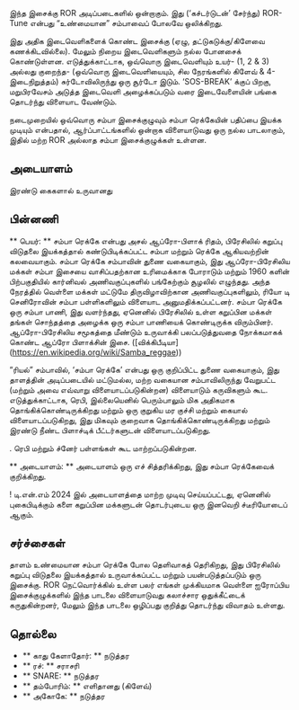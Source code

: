 இந்த இசைக்கு ROR அடிப்படைகளில் ஒன்றாகும். இது (‘கச்டர்டுடன்’ சேர்ந்து) ROR-Tune
என்பது “உண்மையான” சம்பாவைப் போலவே ஒலிக்கிறது.

இது அதிக இடைவெளிகளைக் கொண்ட இசைக்கு (ஏழு, தட்டுகடுக்கு/கிளேவை கணக்கிடவில்லை).
மேலும் நிறைய இடைவெளிகளும் நல்ல போனசைக் கொண்டுள்ளன. எடுத்துக்காட்டாக, ஒவ்வொரு
இடைவெளியும் உயர்- (1, 2 & 3) அல்லது குறைந்த- (ஒவ்வொரு இடைவெளியையும், சில
நேரங்களில் கிளேவ் & 4-இடைநிறுத்தம்) சுர்டோவிலிருந்து ஒரு சூர்டோ இடும்.
‘SOS-BREAK’ க்குப் பிறகு, மறுபிரவேசம் அடுத்த இடைவெளி அழைக்கப்படும் வரை
இடைவேளையின் பங்கை தொடர்ந்து விளையாட வேண்டும்.

நடைமுறையில் ஒவ்வொரு சம்பா இசைக்குழுவும் சம்பா ரெக்கேயின் பதிப்பை இயக்க முடியும்
என்பதால், ஆர்ப்பாட்டங்களில் ஒன்றாக விளையாடுவது ஒரு நல்ல பாடலாகும், இதில் மற்ற
ROR அல்லாத சம்பா இசைக்குழுக்கள் உள்ளன.

## அடையாளம்

இரண்டு கைகளால் உருவானது

## பின்னணி

** பெயர்: ** சம்பா ரெக்கே என்பது அசல் ஆப்ரோ-பிளாக் ரிதம், பிரேசிலில் கறுப்பு
விடுதலை இயக்கத்தால் கண்டுபிடிக்கப்பட்ட சம்பா மற்றும் ரெக்கே ஆகியவற்றின்
கலவையாகும். சம்பா ரெக்கே சம்பாவின் துணை வகையாகும், இது ஆப்ரோ-பிரேசிலிய மக்கள்
சம்பா இசையை வாசிப்பதற்கான உரிமைக்காக போராடும் மற்றும் 1960 களின் பிற்பகுதியில்
கார்னிவல் அணிவகுப்புகளில் பங்கேற்கும் சூழலில் எழுந்தது. அந்த நேரத்தில் வெள்ளை
மக்கள் மட்டுமே திருவிழாவிற்கான அணிவகுப்புகளிலும், ரியோ டி செனிரோவின் சம்பா
பள்ளிகளிலும் விளையாட அனுமதிக்கப்பட்டனர். சம்பா ரெக்கே ஒரு சம்பா பாணி, இது
வளர்ந்தது, ஏனெனில் பிரேசிலில் உள்ள கறுப்பின மக்கள் தங்கள் சொந்தத்தை அழைக்க ஒரு
சம்பா பாணியைக் கொண்டிருக்க விரும்பினர். ஆப்ரோ-பிரேசிலிய சமூகத்தை மீண்டும்
உருவாக்கி பலப்படுத்துவதை நோக்கமாகக் கொண்ட ஆப்ரோ பிளாக்சின் இசை. ([விக்கிபீடியா]
(https://en.wikipedia.org/wiki/Samba_reggae))

“ரியல்” சம்பாவில், ‘சம்பா ரெக்கே’ என்பது ஒரு குறிப்பிட்ட துணை வகையாகும், இது
தாளத்தின் அடிப்படையில் மட்டுமல்ல, மற்ற வகையான சம்பாவிலிருந்து வேறுபட்ட (மற்றும்
அவை எவ்வாறு விளையாடப்படுகின்றன) விளையாடும் கருவிகளும் கூட. எடுத்துக்காட்டாக,
ரெபி, இல்லையெனில் பெரும்பாலும் மிக அதிகமாக தொங்கிக்கொண்டிருக்கிறது மற்றும் ஒரு
குறுகிய மர குச்சி மற்றும் கையால் விளையாடப்படுகிறது, இது மிகவும் குறைவாக
தொங்கிக்கொண்டிருக்கிறது மற்றும் இரண்டு நீண்ட பிளாச்டிக் பீட்டர்களுடன்
விளையாடப்படுகிறது.

. ரெபி மற்றும் ச்னேர் பள்ளங்கள் கூட மாற்றப்படுகின்றன.

** அடையாளம்: ** அடையாளம் ஒரு எச் சித்தரிக்கிறது, இது சம்பா ரெக்கேவைக்
குறிக்கிறது.

! டி.என்.எம் 2024 இல் அடையாளத்தை மாற்ற முடிவு செய்யப்பட்டது, ஏனெனில்
புகைபிடிக்கும் களை கறுப்பின மக்களுடன் தொடர்புடைய ஒரு இனவெறி ச்டீரியோடைப் ஆகும்.

## சர்ச்சைகள்

தாளம் உண்மையான சம்பா ரெக்கே போல தெளிவாகத் தெரிகிறது, இது பிரேசிலில் கறுப்பு
விடுதலை இயக்கத்தால் உருவாக்கப்பட்ட மற்றும் பயன்படுத்தப்படும் ஒரு இசைக்கு. ROR
நெட்வொர்க்கில் உள்ள பலர் எங்கள் முக்கியமாக வெள்ளை ஐரோப்பிய இசைக்குழுக்களில் இந்த
பாடலை விளையாடுவது கலாச்சார ஒதுக்கீட்டைக் கருதுகின்றனர், மேலும் இந்த பாடலை
ஒழிப்பது குறித்து தொடர்ந்து விவாதம் உள்ளது.

## தொல்லை

* ** காது கேளாதோர்: ** நடுத்தர
* ** ரச்: ** சராசரி
* ** SNARE: ** நடுத்தர
* ** தம்போரிம்: ** எளிதானது (கிளேவ்)
* ** அகோகே: ** நடுத்தர
